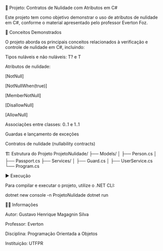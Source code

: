 🧩 Projeto: Contratos de Nulidade com Atributos em C#

Este projeto tem como objetivo demonstrar o uso de atributos de nulidade em C#, conforme o material apresentado pelo professor Everton Foz.

🎯 Conceitos Demonstrados

O projeto aborda os principais conceitos relacionados à verificação e controle de nulidade em C#, incluindo:

Tipos nuláveis e não nuláveis: T? e T

Atributos de nulidade:

[NotNull]

[NotNullWhen(true)]

[MemberNotNull]

[DisallowNull]

[AllowNull]

Associações entre classes: 0..1 e 1..1

Guardas e lançamento de exceções

Contratos de nulidade (nullability contracts)

🏗️ Estrutura do Projeto
ProjetoNulidade/
├── Models/
│   ├── Person.cs
│   ├── Passport.cs
├── Services/
│   ├── Guard.cs
│   ├── UserService.cs
└── Program.cs

▶️ Execução

Para compilar e executar o projeto, utilize o .NET CLI:

dotnet new console -n ProjetoNulidade
dotnet run

👨‍💻 Informações

Autor: Gustavo Henrique Magagnin Silva

Professor: Everton 

Disciplina: Programação Orientada a Objetos

Instituição: UTFPR
